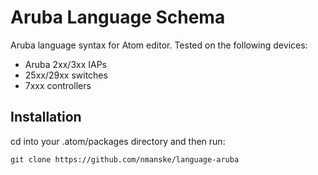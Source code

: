 # Aruba Language Schema

Aruba language syntax for Atom editor. Tested on the following devices:

* Aruba 2xx/3xx IAPs
* 25xx/29xx switches
* 7xxx controllers

## Installation

cd into your .atom/packages directory and then run:

    git clone https://github.com/nmanske/language-aruba
